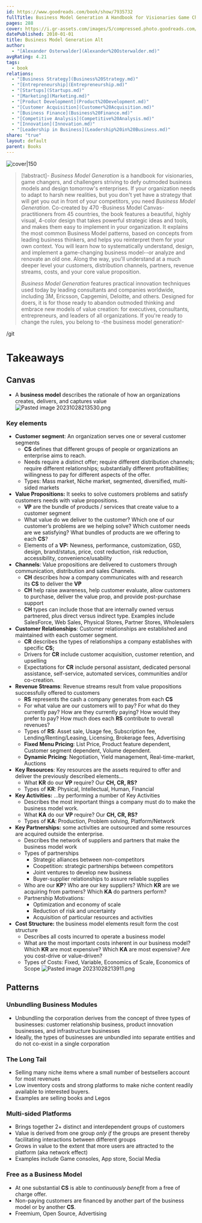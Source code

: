 ```yaml
---
id: https://www.goodreads.com/book/show/7935732
fullTitle: Business Model Generation A Handbook for Visionaries Game Changers and Challengers The Strategyzer series
pages: 288
cover: https://i.gr-assets.com/images/S/compressed.photo.goodreads.com/books/1407707076l/7935732.jpg
datePublished: 2010-01-01
title: Business Model Generation Alt
author:
  - "[Alexander Osterwalder](Alexander%20Osterwalder.md)"
avgRating: 4.21
tags:
  - book
relations:
  - "[Business Strategy](Business%20Strategy.md)"
  - "[Entrepreneurship](Entrepreneurship.md)"
  - "[Startups](Startups.md)"
  - "[Marketing](Marketing.md)"
  - "[Product Development](Product%20Development.md)"
  - "[Customer Acquisition](Customer%20Acquisition.md)"
  - "[Business Finance](Business%20Finance.md)"
  - "[Competitive Analysis](Competitive%20Analysis.md)"
  - "[Innovation](Innovation.md)"
  - "[Leadership in Business](Leadership%20in%20Business.md)"
share: "true"
layout: default
parent: Books
---
```

![cover|150](https://i.gr-assets.com/images/S/compressed.photo.goodreads.com/books/1407707076l/7935732.jpg)
> [!abstract]-
> _Business Model Generation_ is a handbook for visionaries, game changers, and challengers striving to defy outmoded business models and design tomorrow's enterprises. If your organization needs to adapt to harsh new realities, but you don't yet have a strategy that will get you out in front of your competitors, you need _Business Model Generation_. Co-created by 470 -Business Model Canvas- practitioners from 45 countries, the book features a beautiful, highly visual, 4-color design that takes powerful strategic ideas and tools, and makes them easy to implement in your organization. It explains the most common Business Model patterns, based on concepts from leading business thinkers, and helps you reinterpret them for your own context. You will learn how to systematically understand, design, and implement a game-changing business model--or analyze and renovate an old one. Along the way, you'll understand at a much deeper level your customers, distribution channels, partners, revenue streams, costs, and your core value proposition.  
> 
> _Business Model Generation_ features practical innovation techniques used today by leading consultants and companies worldwide, including 3M, Ericsson, Capgemini, Deloitte, and others. Designed for doers, it is for those ready to abandon outmoded thinking and embrace new models of value creation: for executives, consultants, entrepreneurs, and leaders of all organizations. If you're ready to change the rules, you belong to -the business model generation!-

/git
# Takeaways
## Canvas
- A **business model** describes the rationale of how an organizations creates, delivers, and captures value
![Pasted image 20231028213530.png](../assets/images/Pasted%20image%2020231028213530.png)
### Key elements
- **Customer segment**: An organization serves one or several customer segments
	- **CS** defines that different groups of people or organizations an enterprise aims to reach.
	- Needs require a distinct offer; require different distribution channels; require different relationships; substantially different profitabilities; willingness to pay for different aspects of the offer.
	- Types: Mass market, Niche market, segmented, diversified, multi-sided markets
- **Value Propositions:** It seeks to solve customers problems and satisfy customers needs with value propositions.
	- **VP** are the bundle of products / services that create value to a customer segment
	- What value do we deliver to the customer? Which one of our customer’s problems are we helping solve? Which customer needs are we satisfying? What bundles of products are we offering to each **CS**?
	- Elements of a **VP:** Newness, performance, customization, GSD, design, brand/status, price, cost reduction, risk reduction, accessibility, convenience/usability
- **Channels**: Value propositions are delivered to customers through communication, distribution and sales Channels.
	- **CH** describes how a company communicates with and research its **CS** to deliver the **VP**
	- **CH** help raise awareness, help customer evaluate, allow customers to purchase, deliver the value prop, and provide post-purchase support
	- **CH** types can include those that are internally owned versus partnered, plus direct versus indirect type. Examples include SalesForce, Web Sales, Physical Stores, Partner Stores, Wholesalers
- **Customer Relationships**: Customer relationships are established and maintained with each customer segment.
	- **CR** describes the types of relationships a company establishes with specific **CS;**
	- Drivers for **CR** include customer acquisition, customer retention, and upselling
	- Expectations for **CR** include personal assistant, dedicated personal assistance, self-service, automated services, communities and/or co-creation.
- **Revenue Streams**: Revenue streams result from value propositions successfully offered to customers
	- **RS** represents the cash a company generates from each **CS**
	- For what value are our customers will to pay? For what do they currently pay? How are they currently paying? How would they prefer to pay? How much does each **RS** contribute to overall revenues?
	- Types of **RS**: Asset sale, Usage fee, Subscription fee, Lending/Renting/Leasing, Licensing, Brokerage fees, Advertising
	- **Fixed Menu Pricing**: List Price, Product feature dependent, Customer segment dependent, Volume dependent.
	- **Dynamic Pricing**: Negotiation, Yield management, Real-time-market, Auctions
- **Key Resources**: Key resources are the assets required to offer and deliver the previously described elements...
	- What **KR** do our **VP** require? Our **CH, CR, RS?**
	- Types of **KR**: Physical, Intellectual, Human, Financial
- **Key Activities:** ...by performing a number of Key Activities
	- Describes the most important things a company must do to make the business model work.
	- What **KA** do our **VP** require? Our **CH, CR, RS?**
	- Types of **KA**: Production, Problem solving, Platform/Network
- **Key Partnerships:** some activities are outsourced and some resources are acquired outside the enterprise.
	- Describes the network of suppliers and partners that make the business model work
	- Types of partnerships
		- Strategic alliances between non-competitors
		- Coopetition: strategic partnerships between competitors
		- Joint ventures to develop new business
		- Buyer-supplier relationships to assure reliable supplies
	- Who are our **KP**? Who are our key suppliers? Which **KR** are we acquiring from partners? Which **KA** do partners perform?
	- Partnership Motivations:
		- Optimization and economy of scale
		- Reduction of risk and uncertainty
		- Acquisition of particular resources and activities
- **Cost Structure:** the business model elements result form the cost structure
	- Describes all costs incurred to operate a business model
	- What are the most important costs inherent in our business model? Which **KR** are most expensive? Which **KA** are most expensive? Are you cost-drive or value-driven?
	- Types of Costs: Fixed, Variable, Economics of Scale, Economics of Scope
![Pasted image 20231028213911.png](../assets/images/Pasted%20image%2020231028213911.png)
## Patterns
### Unbundling Business Modules
- Unbundling the corporation derives from the concept of three types of businesses: customer relationship business, product innovation businesses, and infrastructure businesses
- Ideally, the types of businesses are unbundled into separate entities and do not co-exist in a single corporation
### The Long Tail
- Selling many niche items where a small number of bestsellers account for most revenues
- Low inventory costs and strong platforms to make niche content readily available to interested buyers.
- Examples are selling books and Legos
### Multi-sided Platforms
- Brings together 2+ distinct and interdependent groups of customers
- Value is derived from one group _only if_ the groups are present thereby facilitating interactions between different groups
- Grows in value to the extent that more users are attracted to the platform (aka network effect)
- Examples include Game consoles, App store, Social Media
### Free as a Business Model
- At one substantial **CS** is able to _continuously benefit_ from a free of charge offer.
- Non-paying customers are financed by another part of the business model or by another **CS**.
- Freemium, Open Source, Advertising
